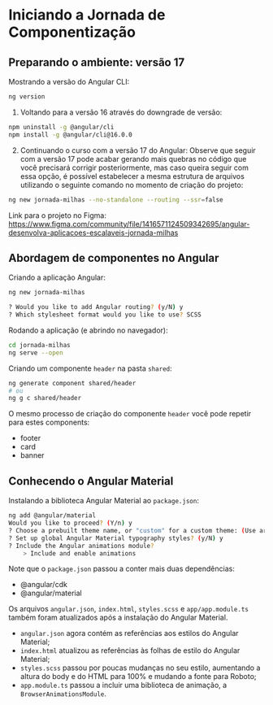 # Iniciando a Jornada de Componentização
## Preparando o ambiente: versão 17

Mostrando a versão do Angular CLI: 
```bash
ng version
```

1. Voltando para a versão 16 através do downgrade de versão:
```bash
npm uninstall -g @angular/cli
npm install -g @angular/cli@16.0.0
```

2. Continuando o curso com a versão 17 do Angular:
Observe que seguir com a versão 17 pode acabar gerando mais quebras no código que você precisará corrigir posteriormente, mas caso queira seguir com essa opção, é possível estabelecer a mesma estrutura de arquivos utilizando o seguinte comando no momento de criação do projeto:

```bash
ng new jornada-milhas --no-standalone --routing --ssr=false
```

Link para o projeto no Figma: 
https://www.figma.com/community/file/1416571124509342695/angular-desenvolva-aplicacoes-escalaveis-jornada-milhas

## Abordagem de componentes no Angular

Criando a aplicação Angular:
```bash
ng new jornada-milhas

? Would you like to add Angular routing? (y/N) y
? Which stylesheet format would you like to use? SCSS
```

Rodando a aplicação (e abrindo no navegador):

```bash
cd jornada-milhas
ng serve --open
```

Criando um componente `header` na pasta `shared`:

```bash
ng generate component shared/header
# ou
ng g c shared/header
```

O mesmo processo de criação do componente `header` você pode repetir para estes components:
- footer
- card
- banner

## Conhecendo o Angular Material
Instalando a biblioteca Angular Material ao `package.json`:
```bash
ng add @angular/material
Would you like to proceed? (Y/n) y
? Choose a prebuilt theme name, or "custom" for a custom theme: (Use arrow keys) Deep Purple/Amber
? Set up global Angular Material typography styles? (y/N) y
? Include the Angular animations module? 
    > Include and enable animations
```

Note que o `package.json` passou a conter mais duas dependências: 
- @angular/cdk
- @angular/material

Os arquivos `angular.json`, `index.html`, `styles.scss` e `app/app.module.ts` também foram atualizados após a instalação do Angular Material.
- `angular.json` agora contém as referências aos estilos do Angular Material;
- `index.html` atualizou as referências às folhas de estilo do Angular Material;
-  `styles.scss` passou por poucas mudanças no seu estilo, aumentando a altura do body e do HTML para 100% e mudando a fonte para Roboto;
- `app.module.ts` passou a incluir uma biblioteca de animação, a `BrowserAnimationsModule`.
